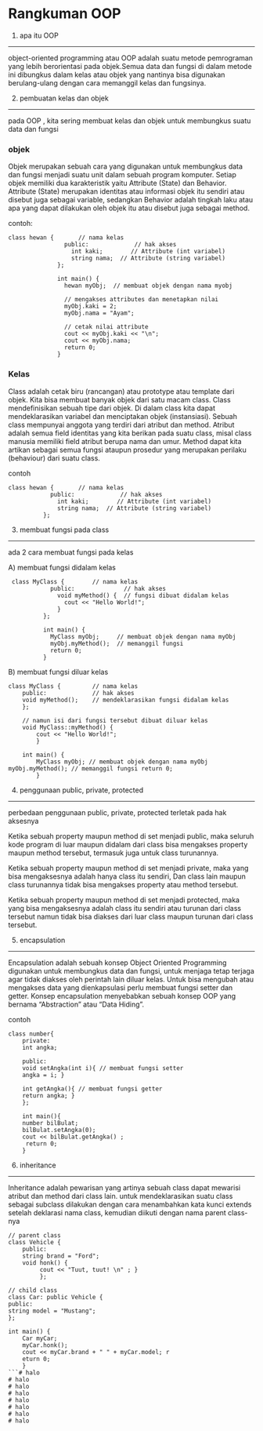 Rangkuman OOP
=============

1) apa itu OOP
--------------

object-oriented programming atau OOP adalah suatu metode pemrograman yang lebih berorientasi pada objek.Semua data dan fungsi di dalam metode ini dibungkus dalam kelas atau objek yang nantinya bisa digunakan berulang-ulang dengan cara memanggil kelas dan fungsinya.

2) pembuatan kelas dan objek
----------------------------

pada OOP , kita sering membuat kelas dan objek untuk membungkus suatu data dan fungsi

### objek

Objek merupakan sebuah cara yang digunakan untuk membungkus data dan fungsi menjadi suatu unit dalam sebuah program komputer. Setiap objek memiliki dua karakteristik yaitu Attribute (State) dan Behavior. Attribute (State) merupakan identitas atau informasi objek itu sendiri atau disebut juga sebagai variable, sedangkan Behavior adalah tingkah laku atau apa yang dapat dilakukan oleh objek itu atau disebut juga sebagai method.

contoh:

```
class hewan {       // nama kelas
                public:             // hak akses
                  int kaki;        // Attribute (int variabel)
                  string nama;  // Attribute (string variabel)
              };
              
              int main() {
                hewan myObj;  // membuat objek dengan nama myobj
              
                // mengakses attributes dan menetapkan nilai
                myObj.kaki = 2; 
                myObj.nama = "Ayam";
              
                // cetak nilai attribute
                cout << myObj.kaki << "\n";
                cout << myObj.nama;
                return 0;
              }
```

### Kelas

Class adalah cetak biru (rancangan) atau prototype atau template dari objek. Kita bisa membuat banyak objek dari satu macam class. Class mendefinisikan sebuah tipe dari objek. Di dalam class kita dapat mendeklarasikan variabel dan menciptakan objek (instansiasi). Sebuah class mempunyai anggota yang terdiri dari atribut dan method. Atribut adalah semua field identitas yang kita berikan pada suatu class, misal class manusia memiliki field atribut berupa nama dan umur. Method dapat kita artikan sebagai semua fungsi ataupun prosedur yang merupakan perilaku (behaviour) dari suatu class.

contoh


```
class hewan {       // nama kelas
            public:             // hak akses
              int kaki;        // Attribute (int variabel)
              string nama;  // Attribute (string variabel)
          };
```

3) membuat fungsi pada class
----------------------------

ada 2 cara membuat fungsi pada kelas

A) membuat fungsi didalam kelas

```
 class MyClass {        // nama kelas
            public:              // hak akses
              void myMethod() {  // fungsi dibuat didalam kelas
                cout << "Hello World!";
              }
          };
          
          int main() { 
            MyClass myObj;     // membuat objek dengan nama myObj
            myObj.myMethod();  // memanggil fungsi
            return 0;
          }
```

B) membuat fungsi diluar kelas

```
class MyClass {         // nama kelas 
    public:             // hak akses 
    void myMethod();    // mendeklarasikan fungsi didalam kelas 
    }; 

    // namun isi dari fungsi tersebut dibuat diluar kelas 
    void MyClass::myMethod() {
        cout << "Hello World!"; 
        } 
    
    int main() { 
        MyClass myObj; // membuat objek dengan nama myObj myObj.myMethod(); // memanggil fungsi return 0; 
        }
```

4) penggunaan public, private, protected
----------------------------------------

perbedaan penggunaan public, private, protected terletak pada hak aksesnya

Ketika sebuah property maupun method di set menjadi public, maka seluruh kode program di luar maupun didalam dari class bisa mengakses property maupun method tersebut, termasuk juga untuk class turunannya.

Ketika sebuah property maupun method di set menjadi private, maka yang bisa mengaksesnya adalah hanya class itu sendiri, Dan class lain maupun class turunannya tidak bisa mengakses property atau method tersebut.

Ketika sebuah property maupun method di set menjadi protected, maka yang bisa mengaksesnya adalah class itu sendiri atau turunan dari class tersebut namun tidak bisa diakses dari luar class maupun turunan dari class tersebut.

5) encapsulation
----------------

Encapsulation adalah sebuah konsep Object Oriented Programming digunakan untuk membungkus data dan fungsi, untuk menjaga tetap terjaga agar tidak diakses oleh perintah lain diluar kelas. Untuk bisa mengubah atau mengakses data yang dienkapsulasi perlu membuat fungsi setter dan getter. Konsep encapsulation menyebabkan sebuah konsep OOP yang bernama “Abstraction” atau “Data Hiding”.

contoh

```
class number{ 
    private: 
    int angka; 

    public: 
    void setAngka(int i){ // membuat fungsi setter 
    angka = i; } 
    
    int getAngka(){ // membuat fungsi getter 
    return angka; } 
    }; 

    int main(){ 
    number bilBulat;
    bilBulat.setAngka(0); 
    cout << bilBulat.getAngka() ;
     return 0; 
    }
```

6) inheritance
--------------

Inheritance adalah pewarisan yang artinya sebuah class dapat mewarisi atribut dan method dari class lain. untuk mendeklarasikan suatu class sebagai subclass dilakukan dengan cara menambahkan kata kunci extends setelah deklarasi nama class, kemudian diikuti dengan nama parent class-nya

```
// parent class 
class Vehicle { 
    public: 
    string brand = "Ford"; 
    void honk() {
         cout << "Tuut, tuut! \n" ; } 
         }; 

// child class 
class Car: public Vehicle { 
public: 
string model = "Mustang"; 
}; 
            
int main() {
    Car myCar; 
    myCar.honk(); 
    cout << myCar.brand + " " + myCar.model; r
    eturn 0; 
    }
```# halo
# halo
# halo
# halo
# halo
# halo
# halo
# halo
